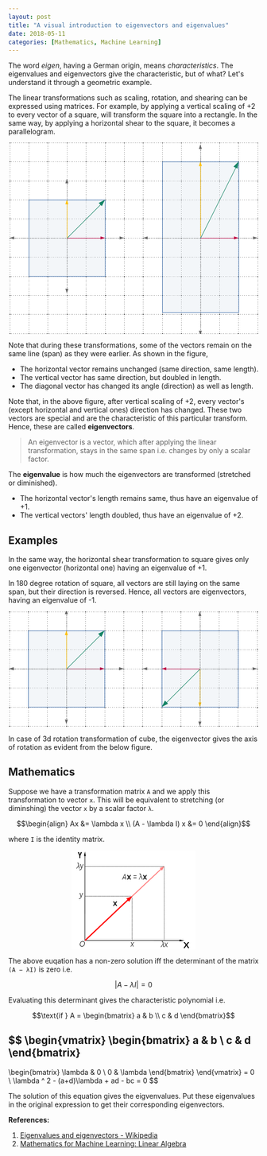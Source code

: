 ```yaml
---
layout: post
title: "A visual introduction to eigenvectors and eigenvalues"
date: 2018-05-11
categories: [Mathematics, Machine Learning]
---
```



The word *eigen*, having a German origin, means *characteristics*. The eigenvalues and eigenvectors give the characteristic, but of what? Let's understand it through a geometric example.

The linear transformations such as scaling, rotation, and shearing can be expressed using matrices. For example, by applying a vertical scaling of +2 to every vector of a square, will transform the square into a rectangle. In the same way, by applying a horizontal shear to the square, it becomes a parallelogram.

<img src="/img/eigenvectors.png" style="display: block; margin: auto; width: auto; max-width: 100%;">

Note that during these transformations, some of the vectors remain on the same line (span) as they were earlier. As shown in the figure, 

* The horizontal vector remains unchanged (same direction, same length). 
* The vertical vector has same direction, but doubled in length. 
* The diagonal vector has changed its angle (direction) as well as length.

Note that, in the above figure, after vertical scaling of +2, every vector's (except horizontal and vertical ones) direction has changed. These two vectors are special and are the characteristic of this particular transform. Hence, these are called **eigenvectors**.

> An eigenvector is a vector, which after applying the linear transformation, stays in the same span i.e. changes by only a scalar factor.

The **eigenvalue** is how much the eigenvectors are transformed (stretched or diminished).

* The horizontal vector's length remains same, thus have an eigenvalue of +1.
* The vertical vectors' length doubled, thus have an eigenvalue of +2.


## Examples

In the same way, the horizontal shear transformation to square gives only one eigenvector (horizontal one) having an eigenvalue of +1.

In 180 degree rotation of square, all vectors are still laying on the same span, but their direction is reversed. Hence, all vectors are  eigenvectors, having an eigenvalue of -1.

<img src="/img/eigenvectors_180.png" style="display: block; margin: auto; width: auto; max-width: 100%;">

In case of 3d rotation transformation of cube, the eigenvector gives the axis of rotation as evident from the below figure.


## Mathematics

Suppose we have a transformation matrix `A` and we apply this transformation to vector `x`. This will be equivalent to stretching (or diminshing) the vector `x` by a scalar factor `λ`.

$$\begin{align}
Ax &= \lambda x \\
(A - \lambda I) x &= 0
\end{align}$$

where `I` is the identity matrix.

<img src="/img/eigenvalue_equation.svg.png" style="display: block; margin: auto; width: auto; max-width: 100%;">


The above euqation has a non-zero solution iff the determinant of the matrix `(A − λI)` is zero i.e.

$$\left| A - λI \right| = 0$$

Evaluating this determinant gives the characteristic polynomial i.e.

$$\text{if } A = \begin{bmatrix} 
a & b \\
c & d 
\end{bmatrix}$$

$$
\begin{vmatrix}
\begin{bmatrix} 
a & b \\
c & d 
\end{bmatrix}
 - 
\begin{bmatrix} 
\lambda & 0 \\
0 & \lambda 
\end{bmatrix}
\end{vmatrix}
 = 0 
\\
\lambda ^ 2 - (a+d)\lambda + ad - bc = 0
$$

The solution of this equation gives the eigvenvalues. Put these eigenvalues in the original expression to get their corresponding eigenvectors.  


**References:**  

1. [Eigenvalues and eigenvectors - Wikipedia](https://en.wikipedia.org/wiki/Eigenvalues_and_eigenvectors)  
2. [Mathematics for Machine Learning: Linear Algebra](https://www.coursera.org/learn/linear-algebra-machine-learning)
